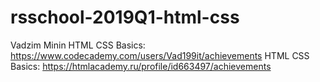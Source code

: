 # rsschool-2019Q1-html-css
Vadzim Minin
HTML CSS Basics: https://www.codecademy.com/users/Vad199it/achievements
HTML CSS Basics: https://htmlacademy.ru/profile/id663497/achievements
